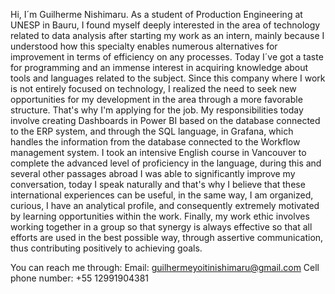 Hi, I´m Guilherme Nishimaru. As a student of Production Engineering at UNESP in Bauru, I found myself deeply
interested in the area of technology related to data analysis after starting my work as
an intern, mainly because I understood how this specialty enables numerous
alternatives for improvement in terms of efficiency on any processes. Today I´ve got
a taste for programming and an immense interest in acquiring knowledge about tools
and languages related to the subject.
Since this company where I work is not entirely focused on technology, I realized the
need to seek new opportunities for my development in the area through a more
favorable structure. That's why I'm applying for the job.
My responsibilities today involve creating Dashboards in Power BI based on the
database connected to the ERP system, and through the SQL language, in Grafana,
which handles the information from the database connected to the Workflow
management system.
I took an intensive English course in Vancouver to complete the advanced level of
proficiency in the language, during this and several other passages abroad I was able
to significantly improve my conversation, today I speak naturally and that's why I
believe that these international experiences can be useful, in the same
way, I am organized, curious, I have an analytical profile, and consequently extremely
motivated by learning opportunities within the work.
Finally, my work ethic involves working together in a group so that synergy is always
effective so that all efforts are used in the best possible way, through assertive
communication, thus contributing positively to achieving goals. 

You can reach me through:
Email: guilhermeyoitinishimaru@gmail.com
Cell phone number: +55 12991904381

